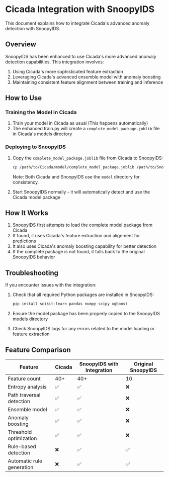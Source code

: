 # Cicada Integration with SnoopyIDS

This document explains how to integrate Cicada's advanced anomaly detection with SnoopyIDS.

## Overview

SnoopyIDS has been enhanced to use Cicada's more advanced anomaly detection capabilities. This integration involves:

1. Using Cicada's more sophisticated feature extraction
2. Leveraging Cicada's advanced ensemble model with anomaly boosting
3. Maintaining consistent feature alignment between training and inference

## How to Use

### Training the Model in Cicada

1. Train your model in Cicada as usual (This happens automatically)
2. The enhanced train.py will create a `complete_model_package.joblib` file in Cicada's models directory

### Deploying to SnoopyIDS

1. Copy the `complete_model_package.joblib` file from Cicada to SnoopyIDS:
   ```bash
   cp /path/to/Cicada/model/complete_model_package.joblib /path/to/SnoopyIDS/model/
   ```
   Note: Both Cicada and SnoopyIDS use the `model` directory for consistency.

2. Start SnoopyIDS normally - it will automatically detect and use the Cicada model package

## How It Works

1. SnoopyIDS first attempts to load the complete model package from Cicada
2. If found, it uses Cicada's feature extraction and alignment for predictions
3. It also uses Cicada's anomaly boosting capability for better detection
4. If the complete package is not found, it falls back to the original SnoopyIDS behavior

## Troubleshooting

If you encounter issues with the integration:

1. Check that all required Python packages are installed in SnoopyIDS:
   ```bash
   pip install scikit-learn pandas numpy scipy xgboost
   ```

2. Ensure the model package has been properly copied to the SnoopyIDS models directory

3. Check SnoopyIDS logs for any errors related to the model loading or feature extraction

## Feature Comparison

| Feature                  | Cicada | SnoopyIDS with Integration | Original SnoopyIDS |
|--------------------------|--------|----------------------------|-------------------|
| Feature count            | 40+    | 40+                        | 10                |
| Entropy analysis         | ✅     | ✅                         | ❌                |
| Path traversal detection | ✅     | ✅                         | ❌                |
| Ensemble model           | ✅     | ✅                         | ❌                |
| Anomaly boosting         | ✅     | ✅                         | ❌                |
| Threshold optimization   | ✅     | ✅                         | ❌                |
| Rule-based detection     | ❌     | ✅                         | ✅                |
| Automatic rule generation| ❌     | ✅                         | ✅                |
